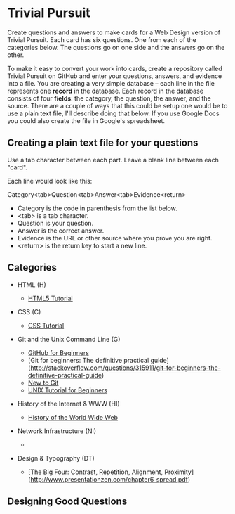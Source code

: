 # Trivial Pursuit

Create questions and answers to make cards for a Web Design version of Trivial Pursuit.
Each card has six questions. One from each of the categories below. The questions go on one side
and the answers go on the other.

To make it easy to convert your work into cards, create a repository called Trivial Pursuit on
GitHub and enter your questions, answers, and evidence into a file. You are creating a very simple database – each line in the file represents one **record** in the database. Each record in the database consists of four **fields**: the category, the question, the answer, and the source. There are a couple of ways that this could be setup one would be to use a plain text file, I'll describe doing that below. If you use Google Docs you could also create the file in Google's spreadsheet.

## Creating a plain text file for your questions

Use a tab character between each part. Leave a blank line between each "card".

Each line would look like this:

Category\<tab>Question\<tab>Answer\<tab>Evidence\<return>

* Category is the code in parenthesis from the list below.
* \<tab> is a tab character.
* Question is your question.
* Answer is the correct answer.
* Evidence is the URL or other source where you prove you are right.
* \<return> is the return key to start a new line.


## Categories

* HTML (H)
  * [HTML5 Tutorial](http://www.w3schools.com/html)

* CSS (C)
  * [CSS Tutorial](http://www.w3schools.com/css)  

* Git and the Unix Command Line (G)
  * [GitHub for Beginners](http://readwrite.com/2013/09/30/understanding-github-a-journey-for-beginners-part-1#awesm=~oBIJhP2BRrwzhz)
  * [Git for beginners: The definitive practical guide]
(http://stackoverflow.com/questions/315911/git-for-beginners-the-definitive-practical-guide)
  * [New to Git](https://github.com/blog/120-new-to-git)
  * [UNIX Tutorial for Beginners](http://www.ee.surrey.ac.uk/Teaching/Unix)

* History of the Internet & WWW (HI)
  * [History of the World Wide Web](http://en.wikipedia.org/wiki/History_of_the_World_Wide_Web)

* Network Infrastructure (NI)
  * []()

* Design & Typography (DT)
  * [The Big Four: Contrast, Repetition, Alignment, Proximity]
    (http://www.presentationzen.com/chapter6_spread.pdf)

  
## Designing Good Questions
